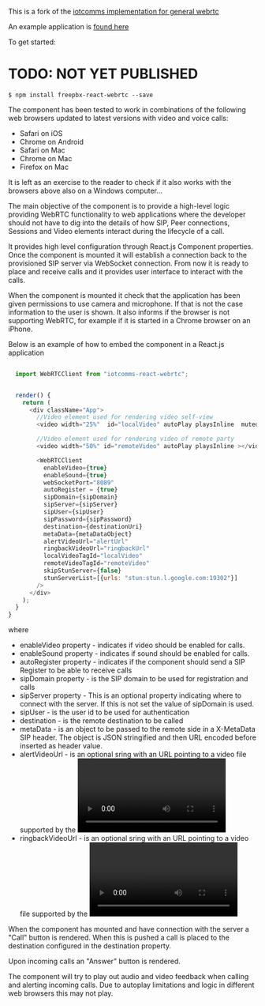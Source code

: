 This is a fork of the [iotcomms implementation for general webrtc](https://github.com/iotcomms/iotcomms-react-webrtc)

An example application is [found here](https://github.com/keyroii/freepbx-react-webrtc-example)

To get started:

# TODO: NOT YET PUBLISHED
`$ npm install freepbx-react-webrtc --save`

The component has been tested to work in combinations of the following web browsers updated to latest versions with video and voice calls:

* Safari on iOS
* Chrome on Android
* Safari on Mac
* Chrome on Mac
* Firefox on Mac

It is left as an exercise to the reader to check if it also works with the browsers above also on a Windows computer...

The main objective of the component is to provide a high-level logic providing WebRTC functionality to web applications where the developer should not have to dig into the details of how SIP, Peer connections, Sessions and Video elements interact during the lifecycle of a call.

It provides high level configuration through React.js Component properties. Once the component is mounted it will establish a connection back to the provisioned SIP server via WebSocket connection. From now it is ready to place and receive calls and it provides user interface to interact with the calls.

When the component is mounted it check that the application has been given permissions to use camera and microphone. If that is not the case information to the user is shown. It also informs if the browser is not supporting WebRTC, for example if it is started in a Chrome browser on an iPhone.

Below is an example of how to embed the component in a React.js application

```javascript

  import WebRTCClient from "iotcomms-react-webrtc";


  render() {
    return (
      <div className="App">
        //Video element used for rendering video self-view
        <video width="25%"  id="localVideo" autoPlay playsInline  muted="muted"></video>

        //Video element used for rendering video of remote party
        <video width="50%" id="remoteVideo" autoPlay playsInline ></video>

        <WebRTCClient
          enableVideo={true}
          enableSound={true}
          webSocketPort="8089"
          autoRegister = {true}
          sipDomain={sipDomain}
          sipServer={sipServer}
          sipUser={sipUser}
          sipPassword={sipPassword}
          destination={destinationUri}
          metaData={metaDataObject}
          alertVideoUrl="alertUrl"
          ringbackVideoUrl="ringbackUrl"
          localVideoTagId="localVideo"
          remoteVideoTagId="remoteVideo"
          skipStunServer={false}
          stunServerList=[{urls: "stun:stun.l.google.com:19302"}]
        />
      </div>
    );
  }
}

```

where

* enableVideo property - indicates if video should be enabled for calls.
* enableSound property - indicates if sound should be enabled for calls.
* autoRegister property - indicates if the component should send a SIP Register to be able to receive calls
* sipDomain property - is the SIP domain to be used for registration and calls
* sipServer property - This is an optional property indicating where to connect with the server. If this is not set the value of sipDomain is used.
* sipUser - is the user id to be used for authentication
* destination - is the remote destination to be called
* metaData - is an object to be passed to the remote side in a X-MetaData SIP header. The object is JSON stringified and then URL encoded before inserted as header value.
* alertVideoUrl - is an optional sring with an URL pointing to a video file supported by the  <video> element. This file is played when an inbound call is received. If the property is omitted a default file is played.
* ringbackVideoUrl - is an optional sring with an URL pointing to a video file supported by the  <video> element. This file is played when an call is placed until it has been answered. If the property is omitted a default file is played.
  * skipStunServer - indicates if a STUN server should be used. Disable when only working in local networc
  * stunServerList - List of Dicts with STUN Servers to use

When the component has mounted and have connection with the server a "Call" button is rendered. When this is pushed a call is placed to the destination configured in the destination property.

Upon incoming calls an "Answer" button is rendered.

The component will try to play out audio and video feedback when calling and alerting incoming calls. Due to autoplay limitations and logic in different web browsers this may not play.

